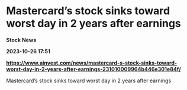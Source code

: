 # Mastercard’s stock sinks toward worst day in 2 years after earnings
**Stock News**

**2023-10-26 17:51**

**https://www.ainvest.com/news/mastercard-s-stock-sinks-toward-worst-day-in-2-years-after-earnings-231010009964b446e301e84f/**

Mastercard’s stock sinks toward worst day in 2 years after earnings